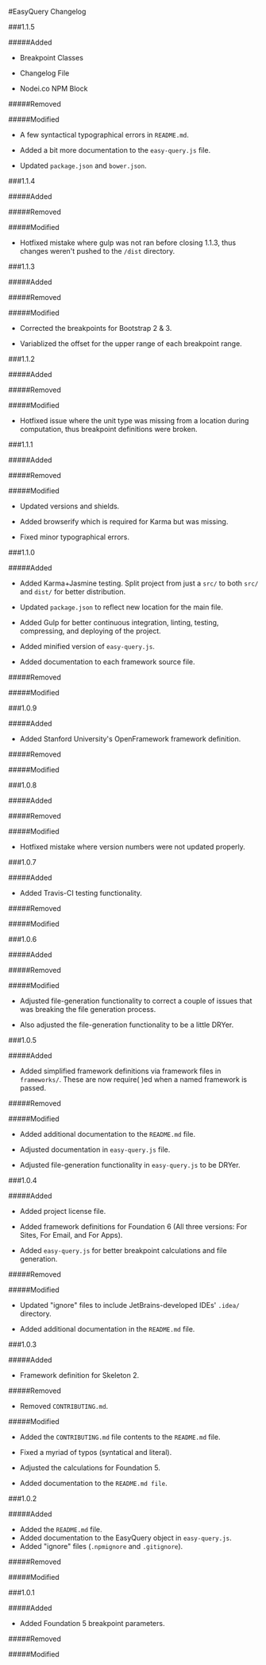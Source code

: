 #EasyQuery Changelog



###1.1.5

#####Added

* Breakpoint Classes

* Changelog File

* Nodei.co NPM Block

#####Removed

#####Modified

* A few syntactical typographical errors in `README.md`.

* Added a bit more documentation to the `easy-query.js` file.

* Updated `package.json` and `bower.json`.



###1.1.4

#####Added

#####Removed

#####Modified

* Hotfixed mistake where gulp was not ran before closing 1.1.3, thus changes weren't pushed to the `/dist` directory.



###1.1.3

#####Added

#####Removed

#####Modified

* Corrected the breakpoints for Bootstrap 2 & 3.

* Variablized the offset for the upper range of each breakpoint range.



###1.1.2

#####Added

#####Removed

#####Modified

* Hotfixed issue where the unit type was missing from a location during computation, thus breakpoint definitions were broken. 



###1.1.1

#####Added

#####Removed

#####Modified

* Updated versions and shields.

* Added browserify which is required for Karma but was missing.

* Fixed minor typographical errors.



###1.1.0

#####Added

* Added Karma+Jasmine testing. Split project from just a `src/` to both `src/` and `dist/` for better distribution.

* Updated `package.json` to reflect new location for the main file.

* Added Gulp for better continuous integration, linting, testing, compressing, and deploying of the project.

* Added minified version of `easy-query.js`.

* Added documentation to each framework source file.

#####Removed

#####Modified



###1.0.9

#####Added

* Added Stanford University's OpenFramework framework definition. 

#####Removed

#####Modified



###1.0.8

#####Added

#####Removed

#####Modified

* Hotfixed mistake where version numbers were not updated properly.



###1.0.7

#####Added

* Added Travis-CI testing functionality.

#####Removed

#####Modified



###1.0.6

#####Added

#####Removed

#####Modified

* Adjusted file-generation functionality to correct a couple of issues that was breaking the file generation process.

* Also adjusted the file-generation functionality to be a little DRYer. 



###1.0.5

#####Added

* Added simplified framework definitions via framework files in `frameworks/`. These are now require( )ed when a named framework is passed.

#####Removed

#####Modified

* Added additional documentation to the `README.md` file.

* Adjusted documentation in `easy-query.js` file.

* Adjusted file-generation functionality in `easy-query.js` to be DRYer. 



###1.0.4

#####Added

* Added project license file.

* Added framework definitions for Foundation 6 (All three versions: For Sites, For Email, and For Apps).

* Added `easy-query.js` for better breakpoint calculations and file generation.

#####Removed

#####Modified

* Updated "ignore" files to include JetBrains-developed IDEs' `.idea/` directory.

* Added additional documentation in the `README.md` file.



###1.0.3

#####Added

* Framework definition for Skeleton 2.

#####Removed

* Removed `CONTRIBUTING.md`.

#####Modified

* Added the `CONTRIBUTING.md` file contents to the `README.md` file.

* Fixed a myriad of typos (syntatical and literal). 

* Adjusted the calculations for Foundation 5.

* Added documentation to the `README.md file`.



###1.0.2

#####Added

* Added the `README.md` file.
* Added documentation to the EasyQuery object in `easy-query.js`.
* Added "ignore" files (`.npmignore` and `.gitignore`).

#####Removed

#####Modified



###1.0.1

#####Added

* Added Foundation 5 breakpoint parameters.

#####Removed

#####Modified
